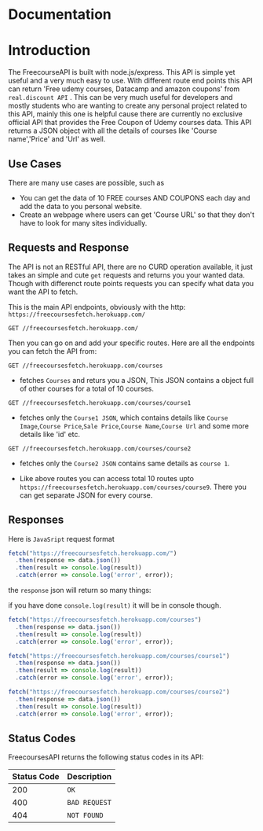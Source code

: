 # Documentation
# Introduction

The FreecourseAPI is built with node.js/express. This API is simple yet useful and a very much easy to use. With different route end points this API can return 'Free udemy courses, Datacamp and amazon coupons' from `real.discount API` . 
This can be very much useful for developers and mostly students who are wanting to create any personal project related to this API, mainly this one is helpful cause there are currently no exclusive official API that provides the Free Coupon of Udemy courses data.
This API returns a JSON object with all the details of courses like 'Course name','Price' and 'Url' as well.

## Use Cases

There are many use cases are possible, such as
- You can get the data of 10 FREE courses AND COUPONS each day and add the data to you personal website.
- Create an webpage where users can get 'Course URL' so that they don't have to look for many sites individually.


## Requests and Response

The API is not an RESTful API, there are no CURD operation available, it just takes an simple and cute `get` requests and returns you your wanted data.
Though with differenct route points requests you can specify what data you want the API to fetch.


This is the main API endpoints, obviously with the http: `https://freecoursesfetch.herokuapp.com/`
```http
GET //freecoursesfetch.herokuapp.com/
```
Then you can go on and add your specific routes.
Here are all the endpoints you can fetch the API from:
```http
GET //freecoursesfetch.herokuapp.com/courses
```
- fetches `Courses` and returs you a JSON, This JSON contains a object full of other courses for a total of 10 courses.
```http
GET //freecoursesfetch.herokuapp.com/courses/course1
```
- fetches only the `Course1 JSON`, which contains details like `Course Image`,`Course Price`,`Sale Price`,`Course Name`,`Course Url` and some more details like 'id' etc.
```http
GET //freecoursesfetch.herokuapp.com/courses/course2
```
- fetches only the `Course2 JSON` contains same details as `course 1`.

- Like above routes you can access total 10 routes upto `https://freecoursesfetch.herokuapp.com/courses/course9`. There you can get separate JSON for every course.

## Responses

Here is `JavaSript` request format

```javascript
fetch("https://freecoursesfetch.herokuapp.com/")
  .then(response => data.json())
  .then(result => console.log(result))
  .catch(error => console.log('error', error));
```
the `response` json will return so many things:


if you have done `console.log(result)` it will be in console though.
```javascript
fetch("https://freecoursesfetch.herokuapp.com/courses")
  .then(response => data.json())
  .then(result => console.log(result))
  .catch(error => console.log('error', error));
```

```javascript
fetch("https://freecoursesfetch.herokuapp.com/courses/course1")
  .then(response => data.json())
  .then(result => console.log(result))
  .catch(error => console.log('error', error));
```


```javascript
fetch("https://freecoursesfetch.herokuapp.com/courses/course2")
  .then(response => data.json())
  .then(result => console.log(result))
  .catch(error => console.log('error', error));
```



## Status Codes

FreecoursesAPI returns the following status codes in its API:

| Status Code | Description |
| :--- | :--- |
| 200 | `OK` |
| 400 | `BAD REQUEST` |
| 404 | `NOT FOUND` |
